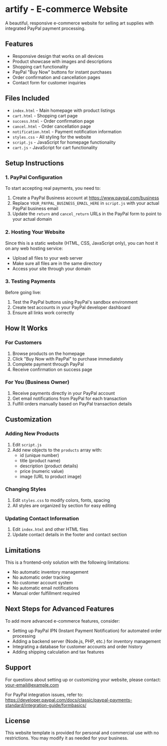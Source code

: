 #  artify - E-commerce Website

A beautiful, responsive e-commerce website for selling art supplies with integrated PayPal payment processing.

## Features

- Responsive design that works on all devices
- Product showcase with images and descriptions
- Shopping cart functionality
- PayPal "Buy Now" buttons for instant purchases
- Order confirmation and cancellation pages
- Contact form for customer inquiries

## Files Included

- `index.html` - Main homepage with product listings
- `cart.html` - Shopping cart page
- `success.html` - Order confirmation page
- `cancel.html` - Order cancellation page
- `notification.html` - Payment notification information
- `styles.css` - All styling for the website
- `script.js` - JavaScript for homepage functionality
- `cart.js` - JavaScript for cart functionality

## Setup Instructions

### 1. PayPal Configuration

To start accepting real payments, you need to:

1. Create a PayPal Business account at https://www.paypal.com/business
2. Replace `YOUR_PAYPAL_BUSINESS_EMAIL_HERE` in `script.js` with your actual PayPal business email
3. Update the `return` and `cancel_return` URLs in the PayPal form to point to your actual domain

### 2. Hosting Your Website

Since this is a static website (HTML, CSS, JavaScript only), you can host it on any web hosting service:

- Upload all files to your web server
- Make sure all files are in the same directory
- Access your site through your domain

### 3. Testing Payments

Before going live:
1. Test the PayPal buttons using PayPal's sandbox environment
2. Create test accounts in your PayPal developer dashboard
3. Ensure all links work correctly

## How It Works

### For Customers
1. Browse products on the homepage
2. Click "Buy Now with PayPal" to purchase immediately
3. Complete payment through PayPal
4. Receive confirmation on success page

### For You (Business Owner)
1. Receive payments directly in your PayPal account
2. Get email notifications from PayPal for each transaction
3. Fulfill orders manually based on PayPal transaction details

## Customization

### Adding New Products
1. Edit `script.js`
2. Add new objects to the `products` array with:
   - id (unique number)
   - title (product name)
   - description (product details)
   - price (numeric value)
   - image (URL to product image)

### Changing Styles
1. Edit `styles.css` to modify colors, fonts, spacing
2. All styles are organized by section for easy editing

### Updating Contact Information
1. Edit `index.html` and other HTML files
2. Update contact details in the footer and contact section

## Limitations

This is a frontend-only solution with the following limitations:
- No automatic inventory management
- No automatic order tracking
- No customer account system
- No automatic email notifications
- Manual order fulfillment required

## Next Steps for Advanced Features

To add more advanced e-commerce features, consider:
- Setting up PayPal IPN (Instant Payment Notification) for automated order processing
- Adding a backend server (Node.js, PHP, etc.) for inventory management
- Integrating a database for customer accounts and order history
- Adding shipping calculation and tax features

## Support

For questions about setting up or customizing your website, please contact:
your-email@example.com

For PayPal integration issues, refer to:
https://developer.paypal.com/docs/classic/paypal-payments-standard/integration-guide/formbasics/

## License

This website template is provided for personal and commercial use with no restrictions. You may modify it as needed for your business.
